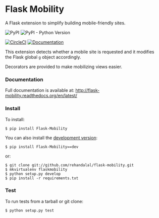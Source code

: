 # Flask Mobility

A Flask extension to simplify building mobile-friendly sites.

![PyPI](https://img.shields.io/pypi/v/flask-mobility.svg)
![PyPI - Python Version](https://img.shields.io/pypi/pyversions/flask-mobility.svg)

[![CircleCI](https://img.shields.io/circleci/project/github/rehandalal/flask-mobility.svg)](https://circleci.com/gh/rehandalal/flask-mobility)
[![Documentation](https://img.shields.io/readthedocs/flask-mobility/latest.svg)](http://flask-mobility.readthedocs.io/en/latest/?badge=latest)

This extension detects whether a mobile site is requested and it
modifies the Flask global `g` object accordingly.

Decorators are provided to make mobilizing views easier.

### Documentation

Full documentation is available at: 
http://flask-mobility.readthedocs.org/en/latest/


### Install

To install:
```
$ pip install Flask-Mobility
```

You can also install the [development version](https://github.com/rehandalal/flask-mobility/tarball/master#egg=Flask-Mobility-dev):
```
$ pip install Flask-Mobility==dev
```

or:
```
$ git clone git://github.com/rehandalal/flask-mobility.git
$ mkvirtualenv flaskmobility
$ python setup.py develop
$ pip install -r requirements.txt
```

### Test

To run tests from a tarball or git clone:
```
$ python setup.py test
```
